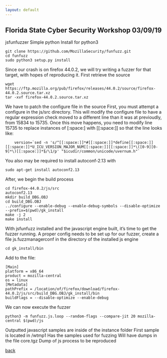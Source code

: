 ```yaml
---
layout: default
---
```


## Florida State Cyber Security Workshop 03/09/19

jsfunfuzzer
Simple python
Install for python3
```
git clone https://github.com/MozillaSecurity/funfuzz.git
cd funfuzz
sudo python3 setup.py install
```
Since our crash is on firefox 44.0.2, we will try writing a fuzzer for that
target, with hopes of reproducing it.
First retrieve the source
```
wget https://ftp.mozilla.org/pub/firefox/releases/44.0.2/source/firefox-44.0.2.source.tar.xz
tar -xvf firefox-44.0.2.source.tar.xz
```
We have to patch the configure file in the source
First, you must attempt a configure in the js/src directory. This will modify
the configure file to have a regular expression check moved to a different line
than it was at previoudly, from 15834 to 15735. Once this move happens, you need
to modify line 15735 to replace instances of [:space:] with [[:space:]]
so that the line looks like:
```
    version=`sed -n 's/^[[:space:]]*#[[:space:]]*define[[:space:]][[:space:]]*U_ICU_VERSION_MAJOR_NUM[[:space:]][[:space:]]*\([0-9][0-9]*\)[[:space:]]*$/\1/p' "$icudir/common/unicode/uvernum.h"`
```
You also may be required to install autoconf-2.13
with
```
sudo apt-get install autoconf2.13
```
After, we begin the build process
```
cd firefox-44.0.2/js/src
autoconf2.13
mkdir build_DBG.OBJ
cd build_DBG.OBJ
../configure --enable-debug --enable-debug-symbols --disable-optimize --prefix=$(pwd)/gk_install
make -j 2
make install
```
With jsfunfuzz installed and the javascript engine built, it’s time to get the fuzzer running.
A proper config needs to be set up for our fuzzer, create a file js.fuzzmanagerconf in the directory of the installed js engine
```
cd gk_install/bin
```
Add to the file:
```
[Main]
platform = x86_64
product = mozilla-central
os = linux
[Metadata]
pathPrefix = /location/of/firefox/download/firefox-44.0.2/js/src/build_DBG.OBJ/gk_install/bin
buildFlags = --disable-optimize --enable-debug
```
We can now execute the fuzzer
```
python3 -m funfuzz.js.loop --random-flags --compare-jit 20 mozilla-central $(pwd)/js
```
Outputted javascript samples are inside of the instance folder
First sample is located in /wtmp1
Has the samples used for fuzzing
Will have dumps in the file core.tgz
Dump of js process to be reproduced

[back](./)
